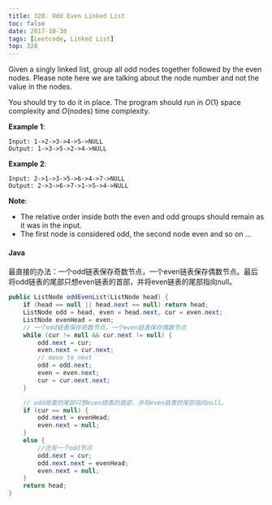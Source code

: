 ```yaml
---
title: 328. Odd Even Linked List
toc: false
date: 2017-10-30
tags: [Leetcode, Linked List]
top: 328
---
```



Given a singly linked list, group all odd nodes together followed by the even nodes. Please note here we are talking about the node number and not the value in the nodes.

You should try to do it in place. The program should run in $O(1)$ space complexity and $O(\text{nodes})$ time complexity.

**Example 1**:

```
Input: 1->2->3->4->5->NULL
Output: 1->3->5->2->4->NULL
```

**Example 2**:

```
Input: 2->1->3->5->6->4->7->NULL
Output: 2->3->6->7->1->5->4->NULL
```

**Note**:

* The relative order inside both the even and odd groups should remain as it was in the input.
* The first node is considered odd, the second node even and so on ...

#### Java

最直接的办法：一个odd链表保存奇数节点，一个even链表保存偶数节点。最后将odd链表的尾部只想even链表的首部，并将even链表的尾部指向null。

```Java
public ListNode oddEvenList(ListNode head) {
    if (head == null || head.next == null) return head;
    ListNode odd = head, even = head.next, cur = even.next;
    ListNode evenHead = even;
    // 一个odd链表保存奇数节点，一个even链表保存偶数节点
    while (cur != null && cur.next != null) {
        odd.next = cur;
        even.next = cur.next;
        // move to next 
        odd = odd.next;
        even = even.next;
        cur = cur.next.next;
    }

    // odd链表的尾部只想even链表的首部，并将even链表的尾部指向null。
    if (cur == null) {
        odd.next = evenHead;
        even.next = null;
    }
    else {
        //还有一个odd节点
        odd.next = cur;
        odd.next.next = evenHead;
        even.next = null;
    }
    return head;
}
```
